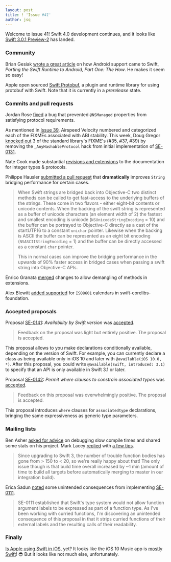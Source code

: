 ```yaml
---
layout: post
title: ! 'Issue #41'
author: jsq
---
```


Welcome to issue 41! Swift 4.0 development continues, and it looks like [Swift 3.0.1 Preview-2](https://github.com/apple/swift/releases/tag/swift-3.0.1-PREVIEW-2) has landed.

<!--excerpt-->

### Community

Brian Gesiak [wrote a great article](http://modocache.io/how-to-port-the-swift-runtime-to-android) on how Android support came to Swift, *Porting the Swift Runtime to Android, Part One: The How*. He makes it seem so easy!

Apple open sourced [Swift Protobuf](https://github.com/apple/swift-protobuf), a plugin and runtime library for using protobuf with Swift. Note that it is currently in a *prerelease* state.

### Commits and pull requests

Jordan Rose [fixed](https://github.com/apple/swift/pull/5141) a bug that prevented `@NSManaged` properties from satisfying protocol requirements.

As mentioned in [Issue 39](/issue-39/), Airspeed Velocity numbered and categorized each of the FIXMEs associated with ABI stability. This week, Doug Gregor [knocked out](https://github.com/apple/swift/pull/5132) 3 of the standard library's FIXME's (#35, #37, #39) by removing the `_AnyHashableProtocol` hack from initial implementation of [SE-0131](https://github.com/apple/swift-evolution/blob/master/proposals/0131-anyhashable.md).

Nate Cook made substantial [revisions and extensions](https://github.com/apple/swift/pull/5083) to the documentation for integer types & protocols.

Philippe Hausler [submitted a pull request](https://github.com/apple/swift/pull/5071) that **dramatically** improves `String` bridging performance for certain cases.

> When Swift strings are bridged back into Objective-C two distinct methods can be called to get fast-access to the underlying buffers of the strings. These come in two flavors - either eight-bit contents or unicode contents. When the backing of the swift string is represented as a buffer of unicode characters (an element width of 2) the fastest and smallest encoding is unicode (`NSUnicodeStringEncoding` = 10) and the buffer can be portrayed to Objective-C directly as a cast of the startUTF16 to a constant `unichar` pointer. Likewise when the backing is ASCII the buffer can be represented as an eight bit encoding (`NSASCIIStringEncoding` = 1) and the buffer can be directly accessed as a constant `char` pointer.
>
> This in normal cases can improve the bridging performance in the upwards of 90% faster access in bridged cases when passing a swift string into Objective-C APIs.

Enrico Granata [merged](https://github.com/apple/swift/pull/5133) changes to allow demangling of methods in extensions.

Alex Blewitt [added supported](https://github.com/apple/swift-corelibs-foundation/pull/667) for `ISO8601` calendars in swift-corelibs-foundation.

### Accepted proposals

Proposal [SE-0141](https://github.com/apple/swift-evolution/blob/master/proposals/0141-available-by-swift-version.md): *Availability by Swift version* was [accepted](https://lists.swift.org/pipermail/swift-evolution-announce/2016-October/000289.html).

> Feedback on the proposal was light but entirely positive. The proposal is accepted.

This proposal allows to you make declarations conditionally available, depending on the version of Swift. For example, you can currently declare a class as being available only in iOS 10 and later with `@available(iOS 10.0, *)`. After this proposal, you could write `@available(swift, introduced: 3.1)` to specify that an API is only available in Swift 3.1 or later.

Proposal [SE-0142](https://github.com/apple/swift-evolution/blob/master/proposals/0142-associated-types-constraints.md): *Permit where clauses to constrain associated types* was [accepted](https://lists.swift.org/pipermail/swift-evolution-announce/2016-October/000290.html).

> Feedback on this proposal was overwhelmingly positive. The proposal is accepted.

This proposal introduces `where` clauses for `associatedtype` declarations, bringing the same expressiveness as generic type parameters.

### Mailing lists

Ben Asher [asked for advice](https://lists.swift.org/pipermail/swift-dev/Week-of-Mon-20161003/003099.html) on debugging slow compile times and shared some stats on his project. Mark Lacey [replied](https://lists.swift.org/pipermail/swift-dev/Week-of-Mon-20161003/003103.html) with [a few tips](https://lists.swift.org/pipermail/swift-dev/Week-of-Mon-20161003/003110.html).

> Since upgrading to Swift 3, the number of trouble function bodies has gone from > 150 to < 20, so we're really happy about that! The only issue though is that build time overall increased by ~1 min (amount of time to build all targets before automatically merging to master in our integration build).

Erica Sadun [noted](https://lists.swift.org/pipermail/swift-evolution/Week-of-Mon-20161003/027566.html) some unintended consequences from implementing [SE-0111](https://github.com/apple/swift-evolution/blob/master/proposals/0111-remove-arg-label-type-significance.md).

> SE-0111 established that Swift's type system would not allow function argument labels to be expressed as part of a function type. As I've been working with curried functions, I'm discovering an unintended consequence of this proposal in that it strips curried functions of their external labels and the resulting calls of their readability.

### Finally

[Is Apple using Swift in iOS](https://medium.com/ios-os-x-development/is-apple-using-swift-4a6c80f74599#.upb3embbg), yet? It looks like the iOS 10 Music app is [mostly Swift](https://twitter.com/stroughtonsmith/status/783669525594210309)! 😎 But it looks like not much else, unfortunately.
